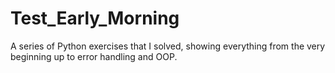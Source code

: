 # Test_Early_Morning

A series of Python exercises that I solved, showing everything from the very beginning up to error handling and OOP.
